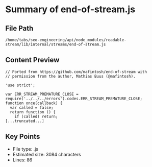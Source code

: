 # Summary of end-of-stream.js
  
## File Path
`/home/tabs/seo-engineering/api/node_modules/readable-stream/lib/internal/streams/end-of-stream.js`

## Content Preview
```
// Ported from https://github.com/mafintosh/end-of-stream with
// permission from the author, Mathias Buus (@mafintosh).

'use strict';

var ERR_STREAM_PREMATURE_CLOSE = require('../../../errors').codes.ERR_STREAM_PREMATURE_CLOSE;
function once(callback) {
  var called = false;
  return function () {
    if (called) return;
[...truncated...]
```

## Key Points
- File type: .js
- Estimated size: 3084 characters
- Lines: 86
